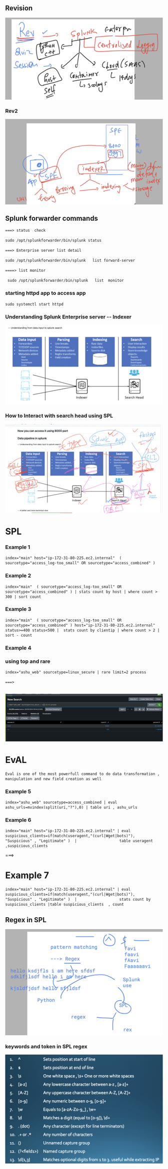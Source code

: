 ## Revision 

<img src="rev1.png">

### Rev2 

<img src="rev2.png">

## Splunk forwarder commands 

```
===> status  check 

sudo /opt/splunkforwarder/bin/splunk status

===> Enterprise server list detail 

sudo /opt/splunkforwarder/bin/splunk   list forward-server

====> list monitor 

 sudo /opt/splunkforwarder/bin/splunk   list  monitor 
```

### starting httpd app to access app 

```
sudo systemctl start httpd
```

### Understanding Splunk Enterprise server -- Indexer 

<img src="indexer1.png">

### How to Interact with search head using SPL 

<img src="spl4.png">

# SPL 

### Example 1 

```
index="main" host="ip-172-31-80-225.ec2.internal"  ( sourcetype="access_log-too_small" OR sourcetype="access_combined" )
```

### Example 2 

```
index="main"  ( sourcetype="access_log-too_small" OR sourcetype="access_combined" ) | stats count by host | where count > 300 | sort count

```

### Example 3 

```
index="main"  ( sourcetype="access_log-too_small" OR sourcetype="access_combined" ) host="ip-172-31-80-225.ec2.internal" status>=400 status<500 |  stats count by clientip | where count > 2 | sort - count

```

### Example 4 

### using top and rare 

```
index="ashu_web" sourcetype=linux_secure | rare limit=2 process

===>


```

<img src="top.png">

# EvAL 

```
Eval is one of the most powerfull command to do data transformation , manipulation and new field creation as well

```

### Example 5 

```
index="ashu_web" sourcetype=access_combined | eval ashu_urls=mvindex(split(uri,"?"),0) | table uri , ashu_urls
```

### Example 6 

```
index="main" host="ip-172-31-80-225.ec2.internal" | eval  suspicious_clients=if(match(useragent,"(curl|Wget|bots)"), "Suspicious" , "Legitimate" )  |                   table useragent ,suspicious_clients
```

===>

# Example 7 

```
index="main" host="ip-172-31-80-225.ec2.internal" | eval  suspicious_clients=if(match(useragent,"(curl|Wget|bots)"), "Suspicious" , "Legitimate" )  |                   stats count by  suspicious_clients |table suspicious_clients  , count
```

## Regex in SPL 

<img src="rex.png">

### keywords and token in SPL regex 

<img src="tokens.png">


